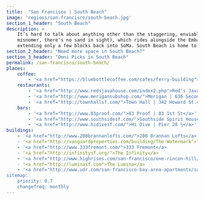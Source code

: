 ```yaml
---
title:  "San Francisco | South Beach"
image: 'regions/san-francisco/south-beach.jpg'
section_1_header: "South Beach"
description: >
    It’s hard to talk about anything other than the staggering, enviable, spectacular views in South Beach (a total 
    misnomer, there's no sand in sight), which rides alongside the Embarcadero at one of the most scenic edges of the city,
    extending only a few blocks back into SoMa. South Beach is home to posh residential towers and pier-side warehouses, as well as innumerable offices in both stately skyscrapers and tucked-away converted factories. The area hardly feels residential as a result, but is brimming with condominiums and apartments built for long-term living. There are few options for self-storage outside of what was built into each high rise, and the scarcity has made storage and extra space both coveted and expensive.
section_2_header: "Need more space in South Beach?"
section_3_header: "Omni Picks in South Beach"
permalink: /san-francisco/south-beach/
places:
    coffee:
        - '<a href="https://bluebottlecoffee.com/cafes/ferry-building">Blue Bottle | Ferry Building</a>'
    restaurants:
        - '<a href="http://www.redsjavahouse.com/index2.php">Red’s Java House | Pier 30</a>'
        - '<a href="http://www.merigansubshop.com/">Merigan | 636 Second St</a>'
        - '<a href="http://townhallsf.com/">Town Hall | 342 Howard St.</a>'
    bars:
        - '<a href="http://www.83proof.com/">83 Proof | 83 1st St</a>'
        - '<a href="http://www.southsidesf.com/">Southside Spirit House | 575 Howard St. </a>'
        - '<a href="http://www.hidivesf.com/">Hi Dive | Pier 28 ½</a>'
buildings:
    - '<a href="http://www.200brannanlofts.com/">200 Brannan Lofts</a>
    - '<a href="http://vanguardproperties.com/building/The-Watermark">The Watermark</a>
    - '<a href="http://www.333fremont.com/">333 Fremont</a>
    - '<a href="http://infinitysf.org/">The Infinity</a>
    - '<a href="http://www.highrises.com/san-francisco/one-rincon-hill/">One Rincon Hill</a>
    - '<a href="http://luminasf.com">The Lumina</a>
    - '<a href="http://www.udr.com/san-francisco-bay-area-apartments/san-francisco/388-beale/">388 Beale Apartments</a>
sitemap:
    priority: 0.7
    changefreq: monthly    
---
```

